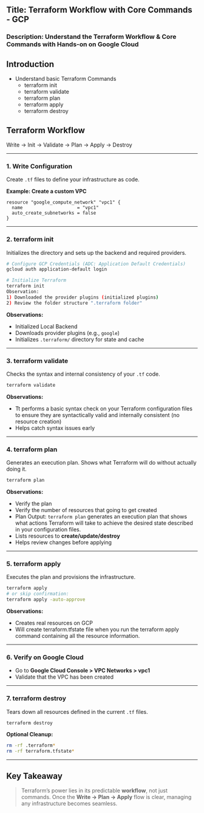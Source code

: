 
## Title: Terraform Workflow with Core Commands - GCP
### Description: Understand the Terraform Workflow & Core Commands with Hands-on on Google Cloud

## Introduction
- Understand basic Terraform Commands
  - terraform init
  - terraform validate
  - terraform plan
  - terraform apply
  - terraform destroy   

## Terraform Workflow

Write → Init → Validate → Plan → Apply → Destroy

---

### 1. Write Configuration

Create `.tf` files to define your infrastructure as code.

**Example: Create a custom VPC**
```hcl
resource "google_compute_network" "vpc1" {
  name                    = "vpc1"
  auto_create_subnetworks = false
}
```

---

### 2. terraform init

Initializes the directory and sets up the backend and required providers.

```bash
# Configure GCP Credentials (ADC: Application Default Credentials)
gcloud auth application-default login

# Initialize Terraform
terraform init
Observation:
1) Downloaded the provider plugins (initialized plugins)
2) Review the folder structure ".terraform folder"
```

**Observations:**
- Initialized Local Backend
- Downloads provider plugins (e.g., `google`)
- Initializes `.terraform/` directory for state and cache

---

### 3. terraform validate

Checks the syntax and internal consistency of your `.tf` code.

```bash
terraform validate
```

**Observations:**
-  Tt performs a basic syntax check on your Terraform configuration files to ensure they are syntactically valid and internally consistent (no resource creation)
- Helps catch syntax issues early

---

### 4. terraform plan

Generates an execution plan. Shows what Terraform will do without actually doing it.

```bash
terraform plan
```

**Observations:**
- Verify the plan
- Verify the number of resources that going to get created
- Plan Output: `terraform plan` generates an execution plan that shows what actions Terraform will take to achieve the desired state described in your configuration files.
- Lists resources to **create/update/destroy**
- Helps review changes before applying

---

### 5. terraform apply

Executes the plan and provisions the infrastructure.

```bash
terraform apply
# or skip confirmation:
terraform apply -auto-approve
```

**Observations:**
- Creates real resources on GCP
- Will create terraform.tfstate file when you run the terraform apply command containing all the resource information.

---

###  6. Verify on Google Cloud

- Go to **Google Cloud Console > VPC Networks > vpc1**
- Validate that the VPC has been created

---

### 7. terraform destroy

Tears down all resources defined in the current `.tf` files.

```bash
terraform destroy
```

**Optional Cleanup:**
```bash
rm -rf .terraform*
rm -rf terraform.tfstate*
```

---

## Key Takeaway

> Terraform’s power lies in its predictable **workflow**, not just commands. Once the **Write → Plan → Apply** flow is clear, managing any infrastructure becomes seamless.
